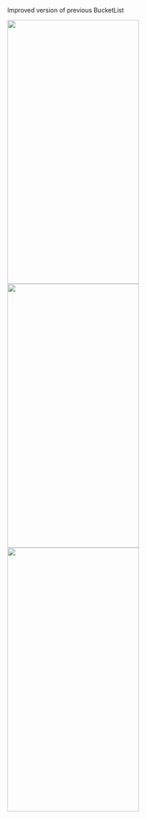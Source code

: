 Improved version of previous BucketList

<img src="https://github.com/gaurav-afk/PortfolioApp/assets/65609530/80e5db93-546a-484d-a8f7-501b548e94ca" width="300" height="600">
<img src="https://github.com/gaurav-afk/PortfolioApp/assets/65609530/a9e50a48-837e-41c1-9e79-69124be3c2a4" width="300" height="600">
<img src="https://github.com/gaurav-afk/PortfolioApp/assets/65609530/0788b032-3149-4061-bb55-534a3398ec92" width="300" height="600">
